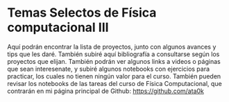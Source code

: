 # Temas Selectos de Física computacional III

Aquí podrán encontrar la lista de proyectos, junto con algunos avances y tips que les daré. 
También subiré aquí bibliografía a consultarse según los proyectos que elijan. 
También podrán ver algunos links a videos o páginas que sean interesenate, y subiré algunos notebooks con ejercicios para practicar, los cuales no tienen ningún valor para el curso. 
También pueden revisar los notebooks de las tareas del curso de Física Computacional, que contrarán en mi página principal de Github: https://github.com/ata0k
